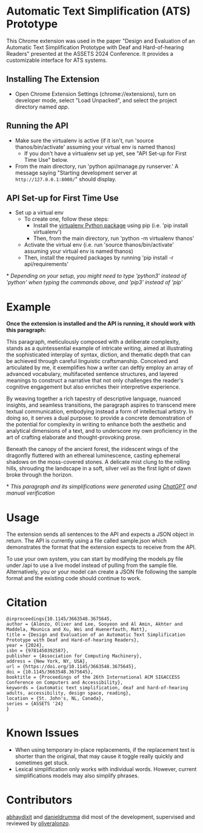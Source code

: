 # Automatic Text Simplification (ATS) Prototype

This Chrome extension was used in the paper "Design and Evaluation of an Automatic Text Simplification Prototype with Deaf and Hard-of-hearing Readers" presented at the ASSETS 2024 Conference. It provides a customizable interface for ATS systems.

## Installing The Extension
- Open Chrome Extension Settings (chrome://extensions), turn on developer mode, select "Load Unpacked", and select the project directory named *app*.

## Running the API
- Make sure the virtualenv is active (if it isn't, run 'source thanos/bin/activate' assuming your virtual env is named thanos)
  - If you don't have a virtualenv set up yet, see "API Set-up for First Time Use" below.
- From the main directory, run 'python api/manage.py runserver.' A message saying "Starting development server at `http://127.0.0.1:8000/`" should display.


## API Set-up for First Time Use
- Set up a virtual env
  - To create one, follow these steps:
    - Install the [virtualenv Python package](https://pypi.org/project/virtualenv/) using pip (i.e. 'pip install virtualenv')
	- Then, from the main directory, run 'python -m virtualenv thanos'
  - Activate the virtual env (i.e. run 'source thanos/bin/activate' assuming your virtual env is named thanos)
  - Then, install the required packages by running 'pip install -r api/requirements'

\* *Depending on your setup, you might need to type 'python3' instead of 'python' when typing the commands above, and 'pip3' instead of 'pip'*

# Example

**Once the extension is installed and the API is running, it should work with this paragraph:**

This paragraph, meticulously composed with a deliberate complexity, stands as a quintessential example of intricate writing, aimed at illustrating the sophisticated interplay of syntax, diction, and thematic depth that can be achieved through careful linguistic craftsmanship. Conceived and articulated by me, it exemplifies how a writer can deftly employ an array of advanced vocabulary, multifaceted sentence structures, and layered meanings to construct a narrative that not only challenges the reader's cognitive engagement but also enriches their interpretive experience. 

By weaving together a rich tapestry of descriptive language, nuanced insights, and seamless transitions, the paragraph aspires to transcend mere textual communication, embodying instead a form of intellectual artistry. In doing so, it serves a dual purpose: to provide a concrete demonstration of the potential for complexity in writing to enhance both the aesthetic and analytical dimensions of a text, and to underscore my own proficiency in the art of crafting elaborate and thought-provoking prose.

Beneath the canopy of the ancient forest, the iridescent wings of the dragonfly fluttered with an ethereal luminescence, casting ephemeral shadows on the moss-covered stones. A delicate mist clung to the rolling hills, shrouding the landscape in a soft, silver veil as the first light of dawn broke through the horizon.

\* *This paragraph and its simplifications were generated using [ChatGPT](https://chatgpt.com) and manual verification*

# Usage

The extension sends all sentences to the API and expects a JSON object in return. The API is currently using a file called sample.json which demonstrates the format that the extension expects to receive from the API. 

To use your own system, you can start by modifying the models.py file under /api to use a live model instead of pulling from the sample file. Alternatively, you or your model can create a JSON file following the sample format and the existing code should continue to work.

# Citation

```
@inproceedings{10.1145/3663548.3675645,
author = {Alonzo, Oliver and Lee, Sooyeon and Al Amin, Akhter and Maddela, Mounica and Xu, Wei and Huenerfauth, Matt},
title = {Design and Evaluation of an Automatic Text Simplification Prototype with Deaf and Hard-of-hearing Readers},
year = {2024},
isbn = {9781450392587},
publisher = {Association for Computing Machinery},
address = {New York, NY, USA},
url = {https://doi.org/10.1145/3663548.3675645},
doi = {10.1145/3663548.3675645},
booktitle = {Proceedings of the 26th International ACM SIGACCESS Conference on Computers and Accessibility},
keywords = {automatic text simplification, deaf and hard-of-hearing adults, accessibility, design space, reading},
location = {St. John's, NL, Canada},
series = {ASSETS '24}
}
```

# Known Issues

- When using temporary in-place replacements, if the replacement text is shorter than the original, that may cause it toggle really quickly and sometimes get stuck.
- Lexical simplification only works with individual words. However, current simplifications models may also simplify phrases.

# Contributors

[abhaydixit](https://github.com/abhaydixit) and [danieldrumma](https://github.com/danieldrumma) did most of the development, supervised and reviewed by [oliveralonzo](https://github.com/oliveralonzo).
